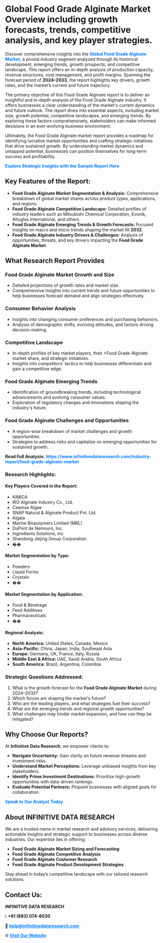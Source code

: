 <h1>Global Food Grade Alginate Market Overview including growth forecasts, trends, competitive analysis, and key player strategies.</h1>
<p>
Discover comprehensive insights into the 
<a href="https://www.infinitivedataresearch.com/industry-report/food-grade-alginate-market" rel="dofollow" style="color: #007BFF; text-decoration: none;"><strong>Global Food Grade Alginate Market</strong></a>, a pivotal industry segment analyzed through its historical development, emerging trends, growth prospects, and competitive landscape. This report offers an in-depth analysis of production capacity, revenue structures, cost management, and profit margins. Spanning the forecast period of <strong>2024–2033</strong>, the report highlights key drivers, growth rates, and the market’s current and future trajectory.
</p>
<p>
The primary objective of this Food Grade Alginate report is to deliver an insightful and in-depth analysis of the Food Grade Alginate industry. It offers businesses a clear understanding of the market's current dynamics and future outlook. The report dives into essential aspects, including market size, growth potential, competitive landscapes, and emerging trends. By exploring these factors comprehensively, stakeholders can make informed decisions in an ever-evolving business environment.
</p>
<p>
Ultimately, the Food Grade Alginate market report provides a roadmap for identifying lucrative market opportunities and crafting strategic initiatives that drive sustained growth. By understanding market dynamics and untapped potential, businesses can position themselves for long-term success and profitability.
</p>
<p>
<a href="https://www.infinitivedataresearch.com/request-sample/reportId=108275" style="color: #007BFF; text-decoration: none;"><strong>Explore Strategic Insights with the Sample Report Here</strong></a>
</p>

<h2>Key Features of the Report:</h2>
<ul>
<li><strong>Food Grade Alginate Market Segmentation & Analysis:</strong> Comprehensive breakdown of global market shares across product types, applications, and regions.</li>
<li><strong>Food Grade Alginate Competitive Landscape:</strong> Detailed profiles of industry leaders such as Mitsubishi Chemical Corporation, Evonik, Altuglas International, and others.</li>
<li><strong>Food Grade Alginate Emerging Trends & Growth Forecasts:</strong> Focused insights on macro and micro trends shaping the market till <strong>2032</strong>.</li>
<li><strong>Food Grade Alginate Industry Drivers & Challenges:</strong> Analysis of opportunities, threats, and key drivers impacting the <strong>Food Grade Alginate Market</strong>.</li>
</ul>

<h2>What Research Report Provides</h2>
<h3>Food Grade Alginate Market Growth and Size</h3>
<ul>
<li>Detailed projections of growth rates and market size.</li>
<li>Comprehensive insights into current trends and future opportunities to help businesses forecast demand and align strategies effectively.</li>
</ul>

<h3>Consumer Behavior Analysis</h3>
<ul>
<li>Insights into changing consumer preferences and purchasing behaviors.</li>
<li>Analysis of demographic shifts, evolving attitudes, and factors driving decision-making.</li>
</ul>

<h3>Competitive Landscape</h3>
<ul>
<li>In-depth profiles of key market players, their >Food Grade Alginate market share, and strategic initiatives.</li>
<li>Insights into competitors' tactics to help businesses differentiate and gain a competitive edge.</li>
</ul>

<h3>Food Grade Alginate Emerging Trends</h3>
<ul>
<li>Identification of groundbreaking trends, including technological advancements and evolving consumer values.</li>
<li>Exploration of regulatory changes and innovations shaping the industry's future.</li>
</ul>

<h3>Food Grade Alginate Challenges and Opportunities</h3>
<ul>
<li>A region-wise breakdown of market challenges and growth opportunities.</li>
<li>Strategies to address risks and capitalize on emerging opportunities for sustained growth.</li>
</ul>
<p><strong>Read Full Analysis:</strong> <a href="https://www.infinitivedataresearch.com/industry-report/food-grade-alginate-market" rel="dofollow" style="color: #007BFF; text-decoration: none;"><strong>https://www.infinitivedataresearch.com/industry-report/food-grade-alginate-market</strong></a></p>
<h3>Research Highlights:</h3>
<h4>Key Players Covered in the Report:</h4>
<ul><li>KIMICA</li><li>IRO Alginate Industry Co., Ltd.</li><li>Ceamsa Algae</li><li>SNAP Natural &amp; Alginate Product Pvt. Ltd.</li><li>Algaia</li><li>Marine Biopolymers Limited (MBL)</li><li>DuPont de Nemours, Inc.</li><li>Ingredients Solutions, Inc</li><li>Shandong Jiejing Group Corporation</li><li>��</li></ul>
<h4>Market Segmentation by Type:</h4>
<ul><li>Powders</li><li>Liquid Forms</li><li>Crystals</li><li>��</li></ul>
<h4>Market Segmentation by Application:</h4>
<ul><li>Food &amp; Beverage</li><li>Feed Additives</li><li>Pharmaceuticals</li><li>��</li></ul>

<h4>Regional Analysis:</h4>
<ul>
<li><strong>North America:</strong> United States, Canada, Mexico</li>
<li><strong>Asia-Pacific:</strong> China, Japan, India, Southeast Asia</li>
<li><strong>Europe:</strong> Germany, UK, France, Italy, Russia</li>
<li><strong>Middle East & Africa:</strong> UAE, Saudi Arabia, South Africa</li>
<li><strong>South America:</strong> Brazil, Argentina, Colombia</li>
</ul>

<h3>Strategic Questions Addressed:</h3>
<ol>
<li>What is the growth forecast for the <strong>Food Grade Alginate Market</strong> during 2024–2032?</li>
<li>Which forces are shaping the market's future?</li>
<li>Who are the leading players, and what strategies fuel their success?</li>
<li>What are the emerging trends and regional growth opportunities?</li>
<li>What challenges may hinder market expansion, and how can they be mitigated?</li>
</ol>

<h2>Why Choose Our Reports?</h2>
<p>At <strong>Infinitive Data Research</strong>, we empower clients to:</p>
<ul>
<li><strong>Navigate Uncertainty:</strong> Gain clarity on future revenue streams and investment risks.</li>
<li><strong>Understand Market Perceptions:</strong> Leverage unbiased insights from key stakeholders.</li>
<li><strong>Identify Prime Investment Destinations:</strong> Prioritize high-growth opportunities with data-driven rankings.</li>
<li><strong>Evaluate Potential Partners:</strong> Pinpoint businesses with aligned goals for collaboration.</li>
</ul>
<p><a href="https://www.infinitivedataresearch.com/industry-report/food-grade-alginate-market" rel="dofollow" style="color: #007BFF; text-decoration: none;"><strong>Speak to Our Analyst Today</strong></a></p>

<h2>About INFINITIVE DATA RESEARCH</h2>
<p>We are a trusted name in market research and advisory services, delivering actionable insights and strategic support to businesses across diverse industries. Our expertise lies in offering:</p>
<ul>
<li><strong>Food Grade Alginate Market Sizing and Forecasting</strong></li>
<li><strong>Food Grade Alginate Competitive Analysis</strong></li>
<li><strong>Food Grade Alginate Customer Research</strong></li>
<li><strong>Food Grade Alginate Product Development Strategies</strong></li>
</ul>
<p>Stay ahead in today’s competitive landscape with our tailored research solutions.</p>

<h2>Contact Us:</h2>
<p><strong>INFINITIVE DATA RESEARCH</strong></p>
<p>📞 <strong>+91 (883) 074-8030</strong></p>
<p>📧 <strong><a href="mailto:help@infinitivedataresearch.com" style="color: #007BFF;">help@infinitivedataresearch.com</a></strong></p>
<p>🌐 <strong><a href="https://www.infinitivedataresearch.com" rel="dofollow" style="color: #007BFF;">Visit Our Website</a></strong></p>
